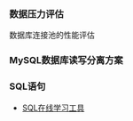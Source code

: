 ### 数据压力评估

数据库连接池的性能评估

### MySQL数据库读写分离方案



### SQL语句

- [SQL在线学习工具](https://www.w3schools.com/sql/exercise.asp)

